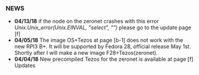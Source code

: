 ### NEWS
- ****04/13/18**** if the node on the zeronet crashes with this error _Unix.Unix_error(Unix.EINVAL, "select", "")_ please go to the update page [f]
- ****04/05/18**** The image OS+Tezos at page [b-1] does not work with the new RPI3 B+. It will be supported by Fedora 28, official release May 1st. Shortly after I will make a new image F28+Tezos(zeronet).
- ****04/04/18**** New precompiled Tezos for the zeronet is available at page [f] Updates